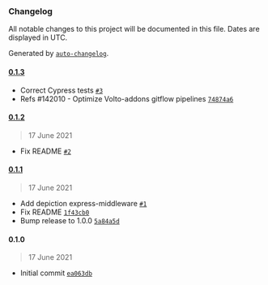 ### Changelog

All notable changes to this project will be documented in this file. Dates are displayed in UTC.

Generated by [`auto-changelog`](https://github.com/CookPete/auto-changelog).

#### [0.1.3](https://github.com/eea/volto-depiction/compare/0.1.2...0.1.3)

- Correct Cypress tests [`#3`](https://github.com/eea/volto-depiction/pull/3)
- Refs #142010 - Optimize Volto-addons gitflow pipelines [`74874a6`](https://github.com/eea/volto-depiction/commit/74874a699443900f265cb8835d54ea07cfce3008)

#### [0.1.2](https://github.com/eea/volto-depiction/compare/0.1.1...0.1.2)

> 17 June 2021

- Fix README [`#2`](https://github.com/eea/volto-depiction/pull/2)

#### [0.1.1](https://github.com/eea/volto-depiction/compare/0.1.0...0.1.1)

> 17 June 2021

- Add depiction express-middleware [`#1`](https://github.com/eea/volto-depiction/pull/1)
- Fix README [`1f43cb0`](https://github.com/eea/volto-depiction/commit/1f43cb0dfe8c693abf68ce5b981ed5af0d93d3db)
- Bump release to 1.0.0 [`5a84a5d`](https://github.com/eea/volto-depiction/commit/5a84a5d1d976e09b08633e504e2812843fd217b6)

#### 0.1.0

> 17 June 2021

- Initial commit [`ea063db`](https://github.com/eea/volto-depiction/commit/ea063db5f2364388d87e44c8cc9e041921b44685)
